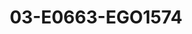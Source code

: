---
title: 03-E0663-EGO1574
image: /v1543919832/viterbo/03-E0663-EGO1574.jpg
brand: ego
layout: vestito
---